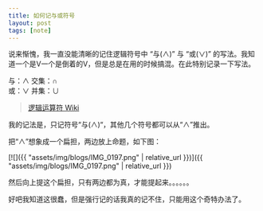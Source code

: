 ```yaml
---
title: 如何记与或符号
layout: post
tags: [note]
---
```


说来惭愧，我一直没能清晰的记住逻辑符号中 “与(∧)” 与 “或(∨)” 的写法。我知道一个是V一个是倒着的V，但是总是在用的时候搞混。在此特别记录一下写法。

与：∧ 交集：∩  
或：∨ 并集：∪

> [逻辑运算符 Wiki](https://zh.wikipedia.org/wiki/%E9%80%BB%E8%BE%91%E8%BF%90%E7%AE%97%E7%AC%A6)

我的记法是，只记符号“与(∧)“，其他几个符号都可以从“∧”推出。

把“∧”想象成一个扁担，两边放上命题，如下图：

[![]({{ "assets/img/blogs/IMG_0197.png" | relative_url }})]({{ "assets/img/blogs/IMG_0197.png" | relative_url }})

然后向上提这个扁担，只有两边都为真，才能提起来。。。。。。

好吧我知道这很蠢，但是强行记的话我真的记不住，只能用这个奇特办法了。